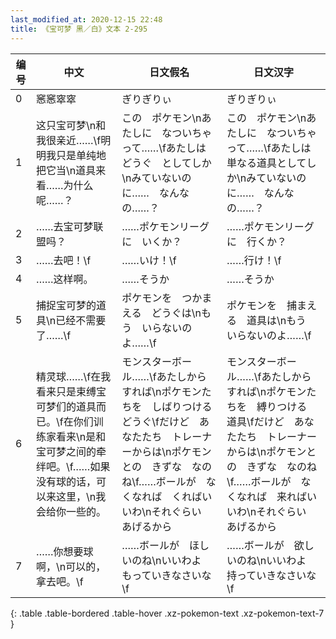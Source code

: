 ```yaml
---
last_modified_at: 2020-12-15 22:48
title: 《宝可梦 黑／白》文本 2-295
---
```

| 编号 | 中文 | 日文假名 | 日文汉字 |
| ---- | ---- | ---- | --- |
| 0 | 窸窸窣窣 | ぎりぎりぃ | ぎりぎりぃ |
| 1 | 这只宝可梦\n和我很亲近……\f明明我只是单纯地把它当\n道具来看……为什么呢……？ | この　ポケモン\nあたしに　なついちゃって……\fあたしは　どうぐ　としてしか\nみていないのに……　なんなの……？ | この　ポケモン\nあたしに　なついちゃって……\fあたしは　単なる道具としてしか\nみていないのに……　なんなの……？ |
| 2 | ……去宝可梦联盟吗？ | ……ポケモンリーグに　いくか？ | ……ポケモンリーグに　行くか？ |
| 3 | ……去吧！\f | ……いけ！\f | ……行け！\f |
| 4 | ……这样啊。 | ……そうか | ……そうか |
| 5 | 捕捉宝可梦的道具\n已经不需要了……\f | ポケモンを　つかまえる　どうぐは\nもう　いらないのよ……\f | ポケモンを　捕まえる　道具は\nもう　いらないのよ……\f |
| 6 | 精灵球……\f在我看来只是束缚宝可梦们的道具而已。\f在你们训练家看来\n是和宝可梦之间的牵绊吧。\f……如果没有球的话，可以来这里，\n我会给你一些的。 | モンスターボール……\fあたしから　すれば\nポケモンたちを　しばりつける　どうぐ\fだけど　あなたたち　トレーナーからは\nポケモンとの　きずな　なのね\f……ボールが　なくなれば　くればいいわ\nそれぐらい　あげるから | モンスターボール……\fあたしから　すれば\nポケモンたちを　縛りつける　道具\fだけど　あなたたち　トレーナーからは\nポケモンとの　きずな　なのね\f……ボールが　なくなれば　来ればいいわ\nそれぐらい　あげるから |
| 7 | ……你想要球啊，\n可以的，拿去吧。\f | ……ボールが　ほしいのね\nいいわよ　もっていきなさいな\f | ……ボールが　欲しいのね\nいいわよ　持っていきなさいな\f |
{: .table .table-bordered .table-hover .xz-pokemon-text .xz-pokemon-text-7 }